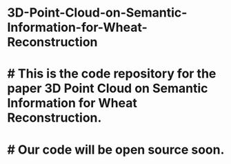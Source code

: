 # 3D-Point-Cloud-on-Semantic-Information-for-Wheat-Reconstruction
# # This is the code repository for the paper 3D Point Cloud on Semantic Information for Wheat Reconstruction. 
# # Our code will be open source soon.
